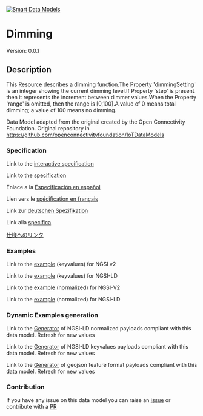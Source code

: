 [![Smart Data Models](https://smartdatamodels.org/wp-content/uploads/2022/01/SmartDataModels_logo.png "Logo")](https://smartdatamodels.org)
# Dimming
Version: 0.0.1

## Description 

This Resource describes a dimming function.The Property 'dimmingSetting' is an integer showing the current dimming level.If Property 'step' is present then it represents the increment between dimmer values.When the Property 'range' is omitted, then the range is [0,100].A value of 0 means total dimming; a value of 100 means no dimming.

Data Model adapted from the original created by the Open Connectivity Foundation. Original repository in https://github.com/openconnectivityfoundation/IoTDataModels
### Specification

Link to the [interactive specification](https://swagger.lab.fiware.org/?url=https://smart-data-models.github.io/dataModel.OCF/Dimming/swagger.yaml)

Link to the [specification](https://github.com/smart-data-models/dataModel.OCF/blob/master/Dimming/doc/spec.md)

Enlace a la [Especificación en español](https://github.com/smart-data-models/dataModel.OCF/blob/master/Dimming/doc/spec_ES.md)

Lien vers le [spécification en français](https://github.com/smart-data-models/dataModel.OCF/blob/master/Dimming/doc/spec_FR.md)

Link zur [deutschen Spezifikation](https://github.com/smart-data-models/dataModel.OCF/blob/master/Dimming/doc/spec_DE.md)

Link alla [specifica](https://github.com/smart-data-models/dataModel.OCF/blob/master/Dimming/doc/spec_IT.md)

[仕様へのリンク](https://github.com/smart-data-models/dataModel.OCF/blob/master/Dimming/doc/spec_JA.md)
### Examples

Link to the [example](https://smart-data-models.github.io/dataModel.OCF/Dimming/examples/example.json) (keyvalues) for NGSI v2

Link to the [example](https://smart-data-models.github.io/dataModel.OCF/Dimming/examples/example.jsonld) (keyvalues) for NGSI-LD

Link to the [example](https://smart-data-models.github.io/dataModel.OCF/Dimming/examples/example-normalized.json) (normalized) for NGSI-V2

Link to the [example](https://smart-data-models.github.io/dataModel.OCF/Dimming/examples/example-normalized.jsonld) (normalized) for NGSI-LD
### Dynamic Examples generation

Link to the [Generator](https://smartdatamodels.org/extra/ngsi-ld_generator.php?schemaUrl=https://raw.githubusercontent.com/smart-data-models/dataModel.OCF/master/Dimming/schema.json&email=info@smartdatamodels.org) of NGSI-LD normalized payloads compliant with this data model. Refresh for new values

Link to the [Generator](https://smartdatamodels.org/extra/ngsi-ld_generator_keyvalues.php?schemaUrl=https://raw.githubusercontent.com/smart-data-models/dataModel.OCF/master/Dimming/schema.json&email=info@smartdatamodels.org) of NGSI-LD keyvalues payloads compliant with this data model. Refresh for new values

Link to the [Generator](https://smartdatamodels.org/extra/geojson_features_generator.php?schemaUrl=https://raw.githubusercontent.com/smart-data-models/dataModel.OCF/master/Dimming/schema.json&email=info@smartdatamodels.org) of geojson feature format payloads compliant with this data model. Refresh for new values
### Contribution

 If you have any issue on this data model you can raise an [issue](https://github.com/smart-data-models/dataModel.OCF/issues)  or contribute with a [PR](https://github.com/smart-data-models/dataModel.OCF/pulls)